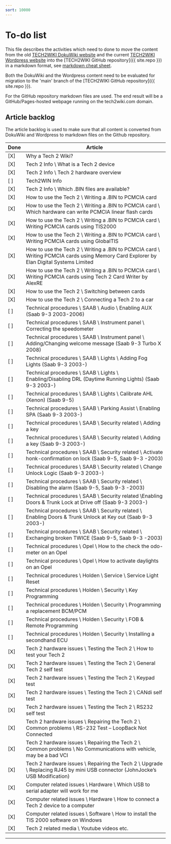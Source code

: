 ```yaml
---
sort: 10000
---
```

# To-do list

This file describes the activities which need to done to move the content from the old [TECH2WIKI DokuWiki website](https://tech2wiki.com/obsolete/doku.php) and the current [TECH2WIKI Wordpress website](https://tech2wiki.com/) into the [TECH2WIKI GitHub repository]({{ site.repo }}) in a markdown format, see [markdown cheat sheet](https://github.com/adam-p/markdown-here/wiki/Markdown-Cheatsheet).

Both the DokuWiki and the Wordpress content need to be evaluated for migration to the 'main' branch of the [TECH2WIKI GitHub repository]({{ site.repo }}).

For the GitHub repository markdown files are used. The end result will be a GitHub/Pages-hosted webpage running on the tech2wiki.com domain.

## Article backlog

The article backlog is used to make sure that all content is converted from DokuWiki and Wordpress to markdown files on the Github repository.

| Done | Article |
| --- | --- |
| [X] | Why a Tech 2 Wiki? |
| [X] | Tech 2 Info \ What is a Tech 2 device |
| [X] | Tech 2 Info \ Tech 2 hardware overview |
| [ ] | Tech2WIN Info
| [X] | Tech 2 Info \ Which .BIN files are available? |
| [X] | How to use the Tech 2 \ Writing a .BIN to PCMCIA card |
| [X] | How to use the Tech 2 \ Writing a .BIN to PCMCIA card \ Which hardware can write PCMCIA linear flash cards |
| [X] | How to use the Tech 2 \ Writing a .BIN to PCMCIA card \ Writing PCMCIA cards using TIS2000 |
| [X] | How to use the Tech 2 \ Writing a .BIN to PCMCIA card \ Writing PCMCIA cards using GlobalTIS |
| [X] | How to use the Tech 2 \ Writing a .BIN to PCMCIA card \ Writing PCMCIA cards using Memory Card Explorer by Elan Digital Systems Limited |
| [X] | How to use the Tech 2 \ Writing a .BIN to PCMCIA card \ Writing PCMCIA cards using Tech 2 Card Writer by AlexRE |
| [X] | How to use the Tech 2 \ Switching between cards |
| [X] | How to use the Tech 2 \ Connecting a Tech 2 to a car |
| [ ] | Technical procedures \ SAAB \ Audio \ Enabling AUX (Saab 9-3 2003-2006) |
| [ ] | Technical procedures \ SAAB \ Instrument panel \ Correcting the speedometer |
| [ ] | Technical procedures \ SAAB \ Instrument panel \ Adding/Changing welcome message (Saab 9-3 Turbo X 2008) |
| [ ] | Technical procedures \ SAAB \ Lights \ Adding Fog Lights (Saab 9-3 2003-) |
| [ ] | Technical procedures \ SAAB \ Lights \ Enabling/Disabling DRL (Daytime Running Lights) (Saab 9-3 2003-) |
| [ ] | Technical procedures \ SAAB \ Lights \ Calibrate AHL (Xenon) (Saab 9-5) |
| [ ] | Technical procedures \ SAAB \ Parking Assist \ Enabling SPA (Saab 9-3 2003-) |
| [ ] | Technical procedures \ SAAB \ Security related \ Adding a key |
| [ ] | Technical procedures \ SAAB \ Security related \ Adding a key (Saab 9-3 2003-) |
| [ ] | Technical procedures \ SAAB \ Security related \ Activate honk-confirmation on lock (Saab 9-5, Saab 9-3 -2003) |
| [ ] | Technical procedures \ SAAB \ Security related \ Change Unlock Logic (Saab 9-3 2003-) |
| [ ] | Technical procedures \ SAAB \ Security related \ Disabling the alarm (Saab 9-5, Saab 9-3 -2003) |
| [ ] | Technical procedures \ SAAB \ Security related \Enabling Doors & Trunk Lock at Drive off (Saab 9-3 2003-) |
| [ ] | Technical procedures \ SAAB \ Security related \ Enabling Doors & Trunk Unlock at Key out (Saab 9-3 2003-) |
| [ ] | Technical procedures \ SAAB \ Security related \ Exchanging broken TWICE (Saab 9-5, Saab 9-3 -2003) |
| [ ] | Technical procedures \ Opel \ How to the check the odo-meter on an Opel |
| [ ] | Technical procedures \ Opel \ How to activate daylights on an Opel |
| [ ] | Technical procedures \ Holden \ Service \ Service Light Reset|
| [ ] | Technical procedures \ Holden \ Security \ Key Programming |
| [ ] | Technical procedures \ Holden \ Security \ Programming a replacement BCM/PCM |
| [ ] | Technical procedures \ Holden \ Security \ FOB & Remote Programming |
| [ ] | Technical procedures \ Holden \ Security \ Installing a secondhand ECU |
| [X] | Tech 2 hardware issues \ Testing the Tech 2 \ How to test your Tech 2 |
| [X] | Tech 2 hardware issues \ Testing the Tech 2 \ General Tech 2 self test |
| [X] | Tech 2 hardware issues \ Testing the Tech 2 \ Keypad test |
| [X] | Tech 2 hardware issues \ Testing the Tech 2 \ CANdi self test |
| [X] | Tech 2 hardware issues \ Testing the Tech 2 \ RS232 self test |
| [X] | Tech 2 hardware issues \ Repairing the Tech 2 \ Common problems \ RS-232 Test – LoopBack Not Connected |
| [X] | Tech 2 hardware issues \ Repairing the Tech 2 \ Common problems \ No Communications with vehicle, may be a bad VCI |
| [X] | Tech 2 hardware issues \ Repairing the Tech 2 \ Upgrade \ Replacing RJ45 by mini USB connector (JohnJocke’s USB Modification) |
| [X] | Computer related issues \ Hardware \ Which USB to serial adapter  will work for me |
| [X] | Computer related issues \ Hardware \ How to connect a Tech 2 device to a computer |
| [X] | Computer related issues \ Software \ How to install the TIS 2000 software on Windows |
| [X] | Tech 2 related media \ Youtube videos etc. |

---
